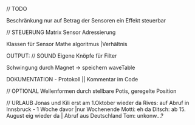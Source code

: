 

// TODO 

Beschränkung nur auf Betrag der Sensoren 
ein Effekt steuerbar

// STEUERUNG 
Matrix Sensor Adressierung 

Klassen für Sensor 
Mathe algoritmus |Verhältnis 


OUTPUT: 
// SOUND 
Eigene Knöpfe für Filter 


Schwingung durch Magnet -> speichern waveTable 

DOKUMENTATION - Protokoll || Kommentar im Code  

// OPTIONAL
Wellenformen durch stellbare Potis, geregelte Position 


// URLAUB
Jonas und Kili erst am 1.Oktober wieder da
Rives: auf Abruf in Innsbruck - 1 Woche davor |nur Wochenende 
Motti: eh da
Ditsch: ab 15. August eig wieder da | Abruf aus Deutschland
Tom: unkonw...?

